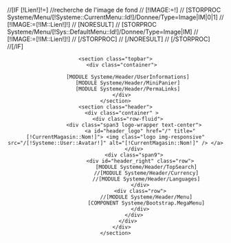 //[IF [!Lien!]!=]
	//recherche de l'image de fond
//	[!IMAGE:=!]
//	[STORPROC Systeme/Menu/[!Systeme::CurrentMenu::Id!]/Donnee/Type=Image|IM|0|1]
//		[!IMAGE:=[!IM::Lien!]!]
 //               [NORESULT]
   //                     [STORPROC Systeme/Menu/[!Sys::DefaultMenu::Id!]/Donnee/Type=Image|IM]
     //       		[!IMAGE:=[!IM::Lien!]!]
       //                 [/STORPROC]
    //            [/NORESULT]
//	[/STORPROC]
//[/IF]
<header id="header" class="header-wrap">

	<section class="topbar">
		<div class="container">

			[MODULE Systeme/Header/UserInformations]
			[MODULE Systeme/Header/MiniPanier]
			[MODULE Systeme/Header/PermaLinks]
		</div>
	</section>
	<section class="header">
		<div class="container" >
			<div class="row-fluid">
				<div class="span3 logo-wrapper text-center">
					<a id="header_logo" href="/" title="[!CurrentMagasin::Nom!]"> <img class="logo img-responsive" src="/[!Systeme::User::Avatar!]" alt="[!CurrentMagasin::Nom!]" /> </a>
				</div>
				<div class="span9">
					<div id="header_right" class="row">
						[MODULE Systeme/Header/TopSearch]
						//[MODULE Systeme/Header/Currency]
						//[MODULE Systeme/Header/Languages]
					</div>
					<div class="row">
						//[MODULE Systeme/Header/Menu]
						[COMPONENT Systeme/Bootstrap.MegaMenu]
					</div>
				</div>
			</div>
		</div>
	</section>

</header>
